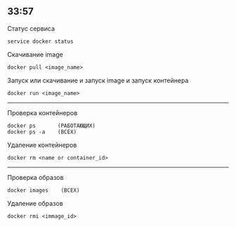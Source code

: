## 33:57

Статус сервиса
```shell
service docker status
```
Скачивание image
```shell
docker pull <image_name>
```
Запуск или скачивание и запуск image и запуск контейнера
```shell
docker run <image_name>
```
---

Проверка контейнеров
```shell
docker ps       (РАБОТАЮЩИХ)
docker ps -a    (ВСЕХ) 
```
Удаление контейнеров
```shell
docker rm <name or container_id>
```
----
Проверка образов
```shell
docker images    (ВСЕХ) 
```
Удаление образов
```shell
docker rmi <immage_id>
```
